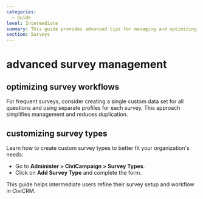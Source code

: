 ```yaml
---
categories:
  - Guide
level: Intermediate
summary: This guide provides advanced tips for managing and optimizing surveys in CiviCRM.
section: Surveys
---
```


# advanced survey management
## optimizing survey workflows
For frequent surveys, consider creating a single custom data set for all questions and using separate profiles for each survey. This approach simplifies management and reduces duplication.

## customizing survey types
Learn how to create custom survey types to better fit your organization's needs:
- Go to **Administer > CiviCampaign > Survey Types**.
- Click on **Add Survey Type** and complete the form.

This guide helps intermediate users refine their survey setup and workflow in CiviCRM.
